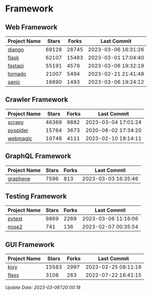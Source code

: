 # Framework

## Web Framework
| Project Name | Stars | Forks | Last Commit |
| ------------ | ----- | ----- | ----------- |
| [django](https://github.com/django/django) | 69128 | 28745 | 2023-03-06 16:31:26 |
| [flask](https://github.com/pallets/flask) | 62107 | 15483 | 2023-03-01 17:04:40 |
| [fastapi](https://github.com/tiangolo/fastapi) | 55191 | 4578 | 2023-03-06 19:32:19 |
| [tornado](https://github.com/tornadoweb/tornado) | 21007 | 5494 | 2023-02-21 21:41:48 |
| [sanic](https://github.com/sanic-org/sanic) | 16890 | 1493 | 2023-03-06 19:24:12 |

## Crawler Framework
| Project Name | Stars | Forks | Last Commit |
| ------------ | ----- | ----- | ----------- |
| [scrapy](https://github.com/scrapy/scrapy) | 46369 | 9882 | 2023-03-04 17:01:24 |
| [pyspider](https://github.com/binux/pyspider) | 15764 | 3673 | 2020-08-02 17:34:20 |
| [webmagic](https://github.com/code4craft/webmagic) | 10748 | 4111 | 2023-02-10 18:14:11 |

## GraphQL Framework
| Project Name | Stars | Forks | Last Commit |
| ------------ | ----- | ----- | ----------- |
| [graphene](https://github.com/graphql-python/graphene) | 7596 | 813 | 2023-03-03 16:35:46 |

## Testing Framework
| Project Name | Stars | Forks | Last Commit |
| ------------ | ----- | ----- | ----------- |
| [pytest](https://github.com/pytest-dev/pytest) | 9869 | 2269 | 2023-03-06 11:16:06 |
| [nose2](https://github.com/nose-devs/nose2) | 741 | 136 | 2023-02-07 00:35:54 |

## GUI Framework
| Project Name | Stars | Forks | Last Commit |
| ------------ | ----- | ----- | ----------- |
| [kivy](https://github.com/kivy/kivy) | 15583 | 2997 | 2023-02-25 08:11:18 |
| [flexx](https://github.com/flexxui/flexx) | 3108 | 263 | 2022-07-22 16:41:15 |

*Update Date: 2023-03-06T20:00:18*